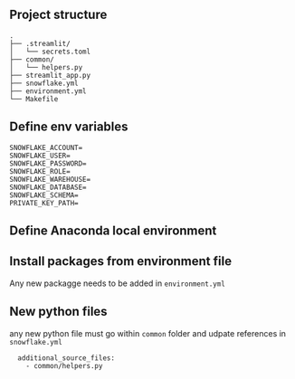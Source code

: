 

## Project structure

```
.
├── .streamlit/
│   └── secrets.toml
├── common/
│   └── helpers.py
├── streamlit_app.py
├── snowflake.yml
├── environment.yml
└── Makefile
```


## Define env variables 

```
SNOWFLAKE_ACCOUNT=
SNOWFLAKE_USER=
SNOWFLAKE_PASSWORD=
SNOWFLAKE_ROLE=
SNOWFLAKE_WAREHOUSE=
SNOWFLAKE_DATABASE=
SNOWFLAKE_SCHEMA=
PRIVATE_KEY_PATH=

```

## Define Anaconda local environment

## Install packages from environment file 

Any new packagge needs to be added in `environment.yml`


## New python files 

any new python file must go within `common` folder and udpate references in `snowflake.yml`

```
  additional_source_files:
    - common/helpers.py
```